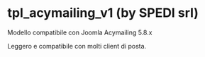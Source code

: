 # tpl_acymailing_v1 (by SPEDI srl)

<p>Modello compatibile con Joomla Acymailing 5.8.x</p>
<p>Leggero e compatibile con molti client di posta.</p>
